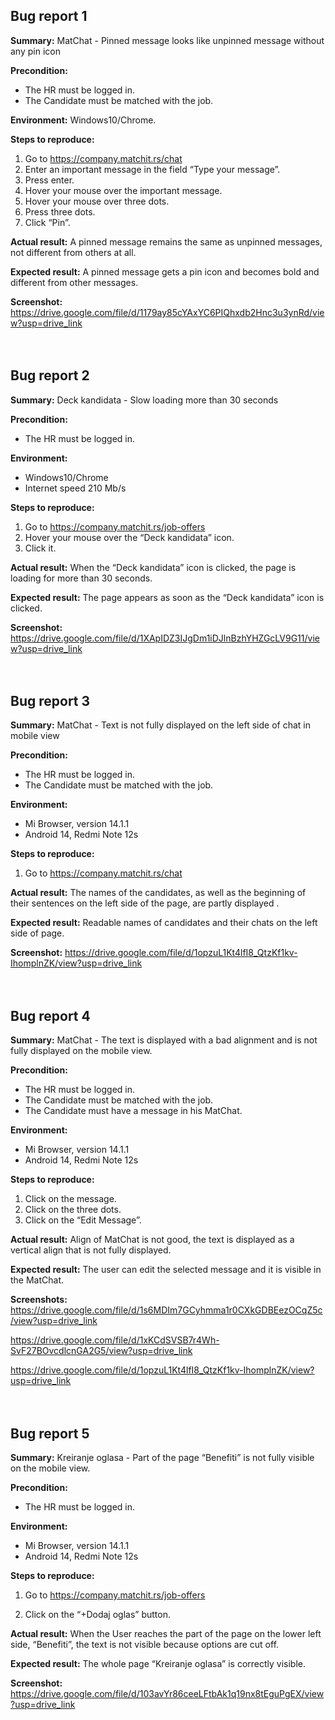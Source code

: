 ## ﻿Bug report 1

**Summary:** MatChat - Pinned message looks like unpinned message without any pin icon

**Precondition:** 
* The HR must be logged in.
* The Candidate must be matched with the job.

**Environment:** Windows10/Chrome.

**Steps to reproduce:** 

1. Go to <https://company.matchit.rs/chat>
2. Enter an important message in the field “Type your message”.
3. Press enter.
4. Hover your mouse over the important message.
5. Hover your mouse over three dots.
6. Press three dots.
7. Click “Pin”.

**Actual result:** A pinned message remains the same as unpinned messages, not different from others at all.

**Expected result:** A pinned message gets a pin icon and becomes bold and different from other messages.

**Screenshot:** <https://drive.google.com/file/d/1179ay85cYAxYC6PIQhxdb2Hnc3u3ynRd/view?usp=drive_link>
<br>
<br>
<br>
## Bug report 2

**Summary:** Deck kandidata - Slow loading more than 30 seconds

**Precondition:**
* The HR must be logged in.

**Environment:** 
* Windows10/Chrome
* Internet speed 210 Mb/s

**Steps to reproduce:** 

1. Go to <https://company.matchit.rs/job-offers>
2. Hover your mouse over the “Deck kandidata” icon.
3. Click it.

**Actual result:** When the “Deck kandidata” icon is clicked, the page is loading for more than 30 seconds.

**Expected result:** The page appears as soon as the “Deck kandidata” icon is clicked.

**Screenshot:** <https://drive.google.com/file/d/1XApIDZ3IJgDm1iDJlnBzhYHZGcLV9G11/view?usp=drive_link>
<br>
<br>
<br>
## Bug report 3

**Summary:** MatChat - Text is not fully displayed on the left side of chat in mobile view

**Precondition:**
* The HR must be logged in.
* The Candidate must be matched with the job.

**Environment:** 
* Mi Browser, version 14.1.1
* Android 14, Redmi Note 12s

**Steps to reproduce:** 

1. Go to <https://company.matchit.rs/chat>

**Actual result:** The names of the candidates, as well as the beginning of their sentences on the left side of the page, are partly displayed .

**Expected result:** Readable names of candidates and their chats on the left side of page.

**Screenshot:** <https://drive.google.com/file/d/1opzuL1Kt4lfI8_QtzKf1kv-IhomplnZK/view?usp=drive_link>
<br>
<br>
<br>
## Bug report 4

**Summary:** MatChat -  The text is displayed with a bad alignment and is not fully displayed on the mobile view.

**Precondition:**
* The HR must be logged in.
* The Candidate must be matched with the job.
* The Candidate must have a message in his MatChat.

**Environment:** 
* Mi Browser, version 14.1.1
* Android 14, Redmi Note 12s

**Steps to reproduce:** 

1. Click on the message.
2. Click on the three dots.
3. Click on the “Edit Message”.

**Actual result:**  Align of MatChat is not good, the text is displayed as a vertical align that is not fully displayed.

**Expected result:** The user can edit the selected message and it is visible in the MatChat.

**Screenshots:** <https://drive.google.com/file/d/1s6MDIm7GCyhmma1r0CXkGDBEezOCqZ5c/view?usp=drive_link>

<https://drive.google.com/file/d/1xKCdSVSB7r4Wh-SvF27BOvcdlcnGA2G5/view?usp=drive_link>

<https://drive.google.com/file/d/1opzuL1Kt4lfI8_QtzKf1kv-IhomplnZK/view?usp=drive_link>
<br>
<br>
<br>
## Bug report 5

**Summary:** Kreiranje oglasa - Part of the page “Benefiti” is not fully visible on the mobile view.

**Precondition:**
* The HR must be logged in.

**Environment:** 
* Mi Browser, version 14.1.1
* Android 14, Redmi Note 12s

**Steps to reproduce:** 

1.  Go to <https://company.matchit.rs/job-offers>

2. Click on the “+Dodaj oglas” button.

**Actual result:** When the User reaches the part of the page on the lower left side, “Benefiti”,  the text is not visible because options are cut off.

**Expected result:** The whole page “Kreiranje oglasa” is correctly visible.

**Screenshot:** <https://drive.google.com/file/d/103avYr86ceeLFtbAk1q19nx8tEguPgEX/view?usp=drive_link>

